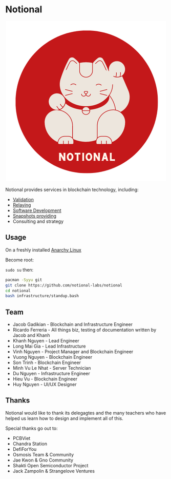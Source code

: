 # Notional

<p align="center">
  <img src="./catlogo.png" />
</p>

Notional provides services in blockchain technology, including:

* [Validation](./validation)
* [Relaying](./relaying)
* [Software Development](./development)
* [Snapshots providing](https://snapshot.notional.ventures/)
* Consulting and strategy

## Usage
On a freshly installed [Anarchy Linux](https://anarchyinstaller.gitlab.io/) 

Become root: 

`sudo su` then:

```bash
pacman -Syyu git
git clone https://github.com/notional-labs/notional
cd notional
bash infrastructure/standup.bash
```


## Team
* Jacob Gadikian - Blockchain and Infrastructure Engineer
* Ricardo Ferreria - All things biz, testing of documentation written by Jacob and Khanh
* Khanh Nguyen - Lead Engineer
* Long Mai Gia - Lead Infrastructure
* Vinh Nguyen - Project Manager and Blockchain Engineer
* Vuong Nguyen - Blockchain Engineer
* Son Trinh - Blockchain Engineer
* Minh Vu Le Nhat - Server Technician
* Du Nguyen - Infrastructure Engineer
* Hieu Vu - Blockchain Engineer
* Huy Nguyen - UI/UX Designer

## Thanks
Notional would like to thank its delegagtes and the many teachers who have helped us learn how to design and implement all of this.

Special thanks go out to:

* PCBViet
* Chandra Station
* DefiForYou
* Osmosis Team & Community
* Jae Kwon & Gno Community
* Shakti Open Semiconductor Project
* Jack Zampolin & Strangelove Ventures
